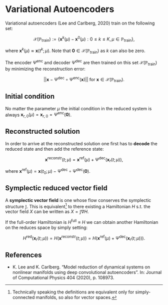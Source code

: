 # Variational Autoencoders 

Variational autoencoders (Lee and Carlberg, 2020) train on the following set: 
```math
\mathcal{X}(\mathbb{P}_\mathrm{train}) := \{\mathbf{x}^k(\mu) - \mathbf{x}^0(\mu):0\leq{}k\leq{}K,\mu\in\mathbb{P}_\mathrm{train}\},
```
where $\mathbf{x}^k(\mu)\approx\mathbf{x}(t^k;\mu)$. Note that $\mathbf{0}\in\mathcal{X}(\mathbb{P}_\mathrm{train})$ as $k$ can also be zero. 

The encoder $\Psi^\mathrm{enc}$ and decoder $\Psi^\mathrm{dec}$ are then trained on this set $\mathcal{X}(\mathbb{P}_\mathrm{train})$ by minimizing the reconstruction error: 
```math 
|| \mathbf{x} - \Psi^\mathrm{dec}\circ\Psi^\mathrm{enc}(\mathbf{x}) ||\text{ for $\mathbf{x}\in\mathcal{X}(\mathbb{P}_\mathrm{train})$}.
```

## Initial condition

No matter the parameter $\mu$ the initial condition in the reduced system is always $\mathbf{x}_{r,0}(\mu) = \mathbf{x}_{r,0} = \Psi^\mathrm{enc}(\mathbf{0})$. 

## Reconstructed solution
In order to arrive at the reconstructed solution one first has to **decode** the reduced state and then add the reference state:
```math
\mathbf{x}^\mathrm{reconstr}(t;\mu) = \mathbf{x}^\mathrm{ref}(\mu) + \Psi^\mathrm{dec}(\mathbf{x}_r(t;\mu)),
```
where $\mathbf{x}^\mathrm{ref}(\mu) = \mathbf{x}(t_0;\mu) - \Psi^\mathrm{dec}\circ\Psi^\mathrm{dec}(\mathbf{0})$.

## Symplectic reduced vector field 

A **symplectic vector field** is one whose flow conserves the symplectic structure $\mathbb{J}$. This is equivalent[^1] to there existing a Hamiltonian $H$ s.t. the vector field $X$ can be written as $X = \mathbb{J}\nabla{}H$.
[^1]: Technically speaking the definitions are equivalent only for simply-connected manifolds, so also for vector spaces.   

If the full-order Hamiltonian is $H^\mathrm{full}\equiv{}H$ we can obtain another Hamiltonian on the reduces space by simply setting: 
```math 
H^\mathrm{red}(\mathbf{x}_r(t;\mu)) = H(\mathbf{x}^\mathrm{reconstr}(t;\mu)) = H(\mathbf{x}^\mathrm{ref}(\mu) + \Psi^\mathrm{dec}(\mathbf{x}_r(t;\mu))).
```


## References 
- K. Lee and K. Carlberg. “Model reduction of dynamical systems on nonlinear manifolds using
deep convolutional autoencoders”. In: Journal of Computational Physics 404 (2020), p. 108973.